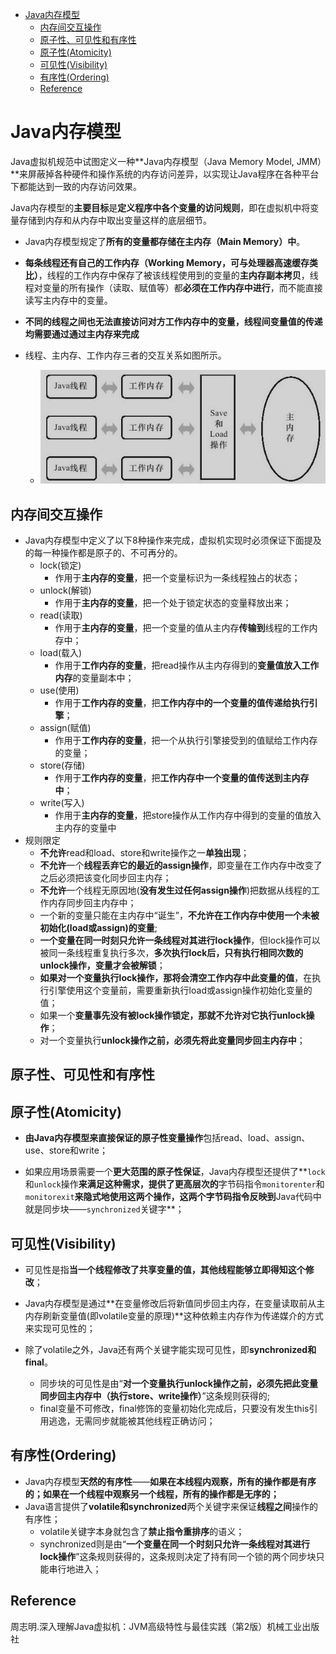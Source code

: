 <!-- TOC -->

- [Java内存模型](#java内存模型)
  - [内存间交互操作](#内存间交互操作)
  - [原子性、可见性和有序性](#原子性可见性和有序性)
  - [原子性(Atomicity)](#原子性atomicity)
  - [可见性(Visibility)](#可见性visibility)
  - [有序性(Ordering)](#有序性ordering)
  - [Reference](#reference)

<!-- /TOC -->
# Java内存模型

Java虚拟机规范中试图定义一种**Java内存模型（Java Memory Model, JMM）**来屏蔽掉各种硬件和操作系统的内存访问差异，以实现让Java程序在各种平台下都能达到一致的内存访问效果。

Java内存模型的**主要目标**是**定义程序中各个变量的访问规则**，即在虚拟机中将变量存储到内存和从内存中取出变量这样的底层细节。

- Java内存模型规定了**所有的变量都存储在主内存（Main Memory）中**。

- **每条线程还有自己的工作内存（Working Memory，可与处理器高速缓存类比）**，线程的工作内存中保存了被该线程使用到的变量的**主内存副本拷贝**，线程对变量的所有操作（读取、赋值等）都**必须在工作内存中进行**，而不能直接读写主内存中的变量。

- **不同的线程之间也无法直接访问对方工作内存中的变量，线程间变量值的传递均需要通过通过主内存来完成**
- 线程、主内存、工作内存三者的交互关系如图所示。
  - ![image-20200605104237370](Java%E5%86%85%E5%AD%98%E6%A8%A1%E5%9E%8B.assets/image-20200605104237370.png)

## 内存间交互操作

- Java内存模型中定义了以下8种操作来完成，虚拟机实现时必须保证下面提及的每一种操作都是原子的、不可再分的。
  - lock(锁定)
    - 作用于**主内存的变量**，把一个变量标识为一条线程独占的状态；
  - unlock(解锁)
    - 作用于**主内存的变量**，把一个处于锁定状态的变量释放出来；
  - read(读取)
    - 作用于**主内存的变量**，把一个变量的值从主内存**传输到**线程的工作内存中；
  - load(载入)
    - 作用于**工作内存的变量**，把read操作从主内存得到的**变量值放入工作内存**的变量副本中；
  - use(使用)
    - 作用于**工作内存的变量**，把**工作内存中的一个变量的值传递给执行引擎**；
  - assign(赋值)
    - 作用于**工作内存的变量**，把一个从执行引擎接受到的值赋给工作内存的变量；
  - store(存储)
    - 作用于**工作内存的变量**，把**工作内存中一个变量的值传送到主内存中**；
  - write(写入)
    - 作用于**主内存的变量**，把store操作从工作内存中得到的变量的值放入主内存的变量中
- 规则限定
  - **不允许**read和load、store和write操作之一**单独出现**；
  - **不允许**一个**线程丢弃它的最近的assign操作**，即变量在工作内存中改变了之后必须把该变化同步回主内存；
  - **不允许**一个线程无原因地(**没有发生过任何assign操作**)把数据从线程的工作内存同步回主内存中；
  - 一个新的变量只能在主内存中“诞生”，**不允许在工作内存中使用一个未被初始化(load或assign)的变量**;
  - **一个变量在同一时刻只允许一条线程对其进行lock操作**，但lock操作可以被同一条线程重复执行多次，**多次执行lock后，只有执行相同次数的unlock操作，变量才会被解锁**；
  - **如果对一个变量执行lock操作，那将会清空工作内存中此变量的值**，在执行引擎使用这个变量前，需要重新执行load或assign操作初始化变量的值；
  - 如果一个**变量事先没有被lock操作锁定，那就不允许对它执行unlock操作**；
  - 对一个变量执行**unlock操作之前，必须先将此变量同步回主内存中**；

## 原子性、可见性和有序性

## 原子性(Atomicity)

- **由Java内存模型来直接保证的原子性变量操作**包括read、load、assign、use、store和write；

- 如果应用场景需要一个**更大范围的原子性保证**，Java内存模型还提供了**```lock```和```unlock```操作**来满足这种需求，提供了更高层次的**字节码指令```monitorenter```和```monitorexit```**来隐式地使用这两个操作，这两个字节码指令反映到**Java代码中就是同步块——```synchronized```关键字**；

## 可见性(Visibility)

- 可见性是指**当一个线程修改了共享变量的值，其他线程能够立即得知这个修改**；

- Java内存模型是通过**在变量修改后将新值同步回主内存，在变量读取前从主内存刷新变量值(即volatile变量的原理)**这种依赖主内存作为传递媒介的方式来实现可见性的；

- 除了volatile之外，Java还有两个关键字能实现可见性，即**synchronized和final**。
  - 同步块的可见性是由“**对一个变量执行unlock操作之前，必须先把此变量同步回主内存中（执行store、write操作）**”这条规则获得的;
  - final变量不可修改，final修饰的变量初始化完成后，只要没有发生this引用逃逸，无需同步就能被其他线程正确访问；

## 有序性(Ordering)

- Java内存模型**天然的有序性**——**如果在本线程内观察，所有的操作都是有序的；如果在一个线程中观察另一个线程，所有的操作都是无序的；**
- Java语言提供了**volatile和synchronized**两个关键字来保证**线程之间**操作的有序性；
  - volatile关键字本身就包含了**禁止指令重排序**的语义；
  - synchronized则是由“**一个变量在同一个时刻只允许一条线程对其进行lock操作**”这条规则获得的，这条规则决定了持有同一个锁的两个同步块只能串行地进入；



## Reference

周志明.深入理解Java虚拟机：JVM高级特性与最佳实践（第2版）机械工业出版社
